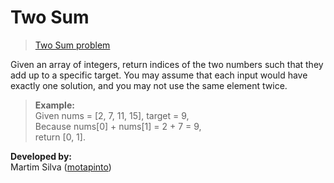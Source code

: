 # Two Sum
> [Two Sum problem](https://leetcode.com/problems/two-sum/)

Given an array of integers, return indices of the two numbers such that they add up to a specific target.
You may assume that each input would have exactly one solution, and you may not use the same element twice.
>**Example:**\
>Given nums = [2, 7, 11, 15], target = 9,\
>Because nums[0] + nums[1] = 2 + 7 = 9,\
>return [0, 1].

**Developed by:**\
Martim Silva ([motapinto](https://github.com/motapinto))
